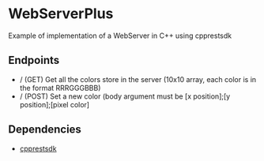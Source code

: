 # WebServerPlus
Example of implementation of a WebServer in C++ using cpprestsdk

## Endpoints
 - / (GET) Get all the colors store in the server (10x10 array, each color is in the format RRRGGGBBB)
 - / (POST) Set a new color (body argument must be [x position];[y position];[pixel color]

## Dependencies
 - [cpprestsdk](https://github.com/Microsoft/cpprestsdk)
